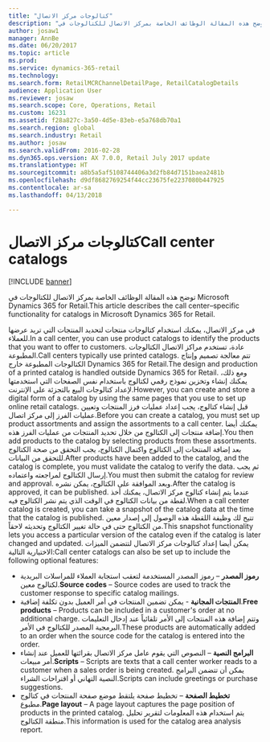 ```yaml
---
title: "كتالوجات مركز الاتصال"
description: "توضح هذه المقالة الوظائف الخاصة بمركز الاتصال للكتالوجات في Microsoft Dynamics 365 for Retail."
author: josaw1
manager: AnnBe
ms.date: 06/20/2017
ms.topic: article
ms.prod: 
ms.service: dynamics-365-retail
ms.technology: 
ms.search.form: RetailMCRChannelDetailPage, RetailCatalogDetails
audience: Application User
ms.reviewer: josaw
ms.search.scope: Core, Operations, Retail
ms.custom: 16231
ms.assetid: f28a827c-3a50-4d5e-83eb-e5a768db70a1
ms.search.region: global
ms.search.industry: Retail
ms.author: josaw
ms.search.validFrom: 2016-02-28
ms.dyn365.ops.version: AX 7.0.0, Retail July 2017 update
ms.translationtype: HT
ms.sourcegitcommit: a8b5a5af5108744406a3d2fb84d7151baea2481b
ms.openlocfilehash: d9df8682769254f44cc23675fe2237080b447925
ms.contentlocale: ar-sa
ms.lasthandoff: 04/13/2018

---
```


# <a name="call-center-catalogs"></a><span data-ttu-id="95c9c-103">كتالوجات مركز الاتصال</span><span class="sxs-lookup"><span data-stu-id="95c9c-103">Call center catalogs</span></span>

[!INCLUDE [banner](includes/banner.md)]

<span data-ttu-id="95c9c-104">توضح هذه المقالة الوظائف الخاصة بمركز الاتصال للكتالوجات في Microsoft Dynamics 365 for Retail.</span><span class="sxs-lookup"><span data-stu-id="95c9c-104">This article describes the call center–specific functionality for catalogs in Microsoft Dynamics 365 for Retail.</span></span>

<span data-ttu-id="95c9c-105">في مركز الاتصال، يمكنك استخدام كتالوجات منتجات لتحديد المنتجات التي تريد عرضها للعملاء.</span><span class="sxs-lookup"><span data-stu-id="95c9c-105">In a call center, you can use product catalogs to identify the products that you want to offer to customers.</span></span> <span data-ttu-id="95c9c-106">عادة، تستخدم مراكز الاتصال الكتالوجات المطبوعة.</span><span class="sxs-lookup"><span data-stu-id="95c9c-106">Call centers typically use printed catalogs.</span></span> <span data-ttu-id="95c9c-107">تتم معالجة تصميم وإنتاج الكتالوجات المطبوعة خارج Dynamics 365 for Retail.</span><span class="sxs-lookup"><span data-stu-id="95c9c-107">The design and production of a printed catalog is handled outside Dynamics 365 for Retail.</span></span> <span data-ttu-id="95c9c-108">ومع ذلك، يمكنك إنشاء وتخزين نموذج رقمي لكتالوج باستخدام نفس الصفحات التي استخدمتها لإعداد كتالوجات البيع بالتجزئة على الإنترنت.</span><span class="sxs-lookup"><span data-stu-id="95c9c-108">However, you can create and store a digital form of a catalog by using the same pages that you use to set up online retail catalogs.</span></span> <span data-ttu-id="95c9c-109">قبل إنشاء كتالوج، يجب إعداد عمليات فرز المنتجات وتعيين عمليات الفرز إلى مركز اتصال.</span><span class="sxs-lookup"><span data-stu-id="95c9c-109">Before you can create a catalog, you must set up product assortments and assign the assortments to a call center.</span></span> <span data-ttu-id="95c9c-110">يمكنك أيضا إضافة منتجات إلى الكتالوج من خلال تحديد المنتجات من عمليات الفرز هذه.</span><span class="sxs-lookup"><span data-stu-id="95c9c-110">You then add products to the catalog by selecting products from these assortments.</span></span> <span data-ttu-id="95c9c-111">بعد إضافة المنتجات إلى الكتالوج واكتمال الكتالوج، يجب التحقق من صحة الكتالوج للتحقق من البيانات.</span><span class="sxs-lookup"><span data-stu-id="95c9c-111">After products have been added to the catalog, and the catalog is complete, you must validate the catalog to verify the data.</span></span> <span data-ttu-id="95c9c-112">ثم يجب إرسال الكتالوج لمراجعته واعتماده.</span><span class="sxs-lookup"><span data-stu-id="95c9c-112">You must then submit the catalog for review and approval.</span></span> <span data-ttu-id="95c9c-113">وبعد الموافقة على الكتالوج، يمكن نشره.</span><span class="sxs-lookup"><span data-stu-id="95c9c-113">After the catalog is approved, it can be published.</span></span> <span data-ttu-id="95c9c-114">عندما يتم إنشاء كتالوج مركز الاتصال، يمكنك أخذ لقطة من بيانات الكتالوج في الوقت الذي يتم نشر الكتالوج فيه.</span><span class="sxs-lookup"><span data-stu-id="95c9c-114">When a call center catalog is created, you can take a snapshot of the catalog data at the time that the catalog is published.</span></span> <span data-ttu-id="95c9c-115">تتيح لك وظيفة اللقطة هذه الوصول إلى إصدار معين من الكتالوج حتى في حالة تغيير الكتالوج وتحديثه لاحقاً.</span><span class="sxs-lookup"><span data-stu-id="95c9c-115">This snapshot functionality lets you access a particular version of the catalog even if the catalog is later changed and updated.</span></span> <span data-ttu-id="95c9c-116">يمكن أيضا إعداد كتالوجات مركز الاتصال لتتضمن الميزات الاختيارية التالية:</span><span class="sxs-lookup"><span data-stu-id="95c9c-116">Call center catalogs can also be set up to include the following optional features:</span></span>

-   <span data-ttu-id="95c9c-117">**رموز المصدر** – رموز المصدر المستخدمة لتعقب استجابة العملاء للمراسلات البريدية لكتالوج معين.</span><span class="sxs-lookup"><span data-stu-id="95c9c-117">**Source codes** – Source codes are used to track the customer response to specific catalog mailings.</span></span>
-   <span data-ttu-id="95c9c-118">**المنتجات المجانية** - يمكن تضمين المنتجات في أمر العميل بدون تكلفة إضافية.</span><span class="sxs-lookup"><span data-stu-id="95c9c-118">**Free products** – Products can be included in a customer's order at no additional charge.</span></span> <span data-ttu-id="95c9c-119">وتتم إضافة هذه المنتجات إلى الأمر تلقائياً عند إدخال التعليمات البرمجية المصدر للكتالوج في الأمر.</span><span class="sxs-lookup"><span data-stu-id="95c9c-119">These products are automatically added to an order when the source code for the catalog is entered into the order.</span></span>
-   <span data-ttu-id="95c9c-120">**البرامج النصية** – النصوص التي يقوم عامل مركز الاتصال بقرائتها للعميل عند إنشاء أمر مبيعات.</span><span class="sxs-lookup"><span data-stu-id="95c9c-120">**Scripts** – Scripts are texts that a call center worker reads to a customer when a sales order is being created.</span></span> <span data-ttu-id="95c9c-121">يمكن أن تتضمن البرامج النصية التهاني أو اقتراحات الشراء.</span><span class="sxs-lookup"><span data-stu-id="95c9c-121">Scripts can include greetings or purchase suggestions.</span></span>
-   <span data-ttu-id="95c9c-122">**تخطيط الصفحة** – تخطيط صفحة يلتقط موضع صفحة المنتجات في كتالوج مطبوع.</span><span class="sxs-lookup"><span data-stu-id="95c9c-122">**Page layout** – A page layout captures the page position of products in the printed catalog.</span></span> <span data-ttu-id="95c9c-123">يتم استخدام هذه المعلومات لتقرير تحليل منطقة الكتالوج.</span><span class="sxs-lookup"><span data-stu-id="95c9c-123">This information is used for the catalog area analysis report.</span></span>





